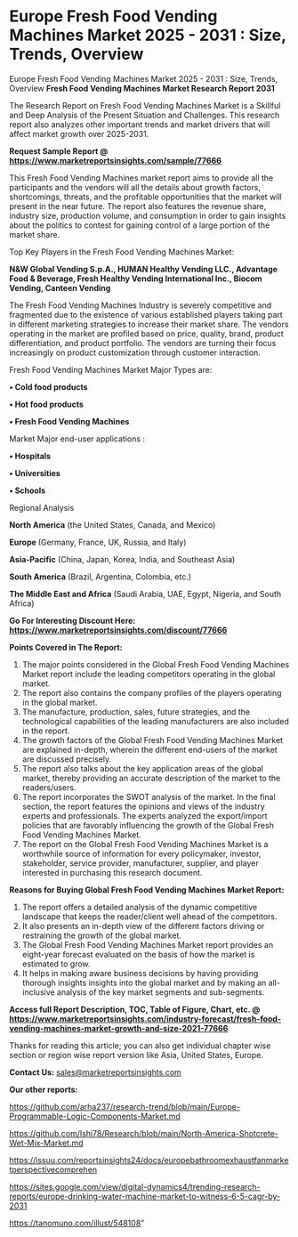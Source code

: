 # Europe Fresh Food Vending Machines Market 2025 - 2031 : Size, Trends, Overview
 Europe Fresh Food Vending Machines Market 2025 - 2031 : Size, Trends, Overview
<strong>Fresh Food Vending Machines Market Research Report 2031</strong>

The Research Report on Fresh Food Vending Machines Market is a Skillful and Deep Analysis of the Present Situation and Challenges. This research report also analyzes other important trends and market drivers that will affect market growth over 2025-2031.

<strong>Request Sample Report @ <a href=https://www.marketreportsinsights.com/sample/77666>https://www.marketreportsinsights.com/sample/77666</a></strong>

This Fresh Food Vending Machines market report aims to provide all the participants and the vendors will all the details about growth factors, shortcomings, threats, and the profitable opportunities that the market will present in the near future. The report also features the revenue share, industry size, production volume, and consumption in order to gain insights about the politics to contest for gaining control of a large portion of the market share.

Top Key Players in the Fresh Food Vending Machines Market:

<strong>N&W Global Vending S.p.A., HUMAN Healthy Vending LLC., Advantage Food & Beverage, Fresh Healthy Vending International Inc., Biocom Vending, Canteen Vending</strong>

The Fresh Food Vending Machines Industry is severely competitive and fragmented due to the existence of various established players taking part in different marketing strategies to increase their market share. The vendors operating in the market are profiled based on price, quality, brand, product differentiation, and product portfolio. The vendors are turning their focus increasingly on product customization through customer interaction.

Fresh Food Vending Machines Market Major Types are:

<strong>• Cold food products

• Hot food products

• Fresh Food Vending Machines</strong>

Market Major end-user applications :

<strong>• Hospitals

• Universities

• Schools</strong>

Regional Analysis

</u><strong><b>North America</b></strong> (the United States, Canada, and Mexico)

<strong><b>Europe </b></strong>(Germany, France, UK, Russia, and Italy)

<strong><b>Asia-Pacific</b></strong> (China, Japan, Korea, India, and Southeast Asia)

<strong><b>South America</b></strong> (Brazil, Argentina, Colombia, etc.)

<strong><b>The Middle East and Africa</b></strong> (Saudi Arabia, UAE, Egypt, Nigeria, and South Africa)

<strong>Go For Interesting Discount Here: <a href=https://www.marketreportsinsights.com/discount/77666>https://www.marketreportsinsights.com/discount/77666</a></strong>

<strong>Points Covered in The Report:</strong>
<ol>
  <li>The major points considered in the Global Fresh Food Vending Machines Market report include the leading competitors operating in the global market.</li>
  <li>The report also contains the company profiles of the players operating in the global market.</li>
  <li>The manufacture, production, sales, future strategies, and the technological capabilities of the leading manufacturers are also included in the report.</li>
  <li>The growth factors of the Global Fresh Food Vending Machines Market are explained in-depth, wherein the different end-users of the market are discussed precisely.</li>
  <li>The report also talks about the key application areas of the global market, thereby providing an accurate description of the market to the readers/users.</li>
  <li>The report incorporates the SWOT analysis of the market. In the final section, the report features the opinions and views of the industry experts and professionals. The experts analyzed the export/import policies that are favorably influencing the growth of the Global Fresh Food Vending Machines Market.</li>
  <li>The report on the Global Fresh Food Vending Machines Market is a worthwhile source of information for every policymaker, investor, stakeholder, service provider, manufacturer, supplier, and player interested in purchasing this research document.</li>
</ol>
<strong>Reasons for Buying Global Fresh Food Vending Machines Market Report:</strong>

<ol>
  <li>The report offers a detailed analysis of the dynamic competitive landscape that keeps the reader/client well ahead of the competitors.</li>
  <li>It also presents an in-depth view of the different factors driving or restraining the growth of the global market.</li>
  <li>The Global Fresh Food Vending Machines Market report provides an eight-year forecast evaluated on the basis of how the market is estimated to grow.</li>
  <li>It helps in making aware business decisions by having providing thorough insights insights into the global market and by making an all-inclusive analysis of the key market segments and sub-segments.</li>
</ol>
<strong>Access full Report Description, TOC, Table of Figure, Chart, etc. @ <a href=https://www.marketreportsinsights.com/industry-forecast/fresh-food-vending-machines-market-growth-and-size-2021-77666>https://www.marketreportsinsights.com/industry-forecast/fresh-food-vending-machines-market-growth-and-size-2021-77666</a></strong>


Thanks for reading this article; you can also get individual chapter wise section or region wise report version like Asia, United States, Europe.

<strong>Contact Us:</strong>
sales@marketreportsinsights.com

<strong>Our other reports:</strong>

<a href=https://github.com/arha237/research-trend/blob/main/Europe-Programmable-Logic-Components-Market.md>https://github.com/arha237/research-trend/blob/main/Europe-Programmable-Logic-Components-Market.md</a>

<a href=https://github.com/Ishi78/Research/blob/main/North-America-Shotcrete-Wet-Mix-Market.md>https://github.com/Ishi78/Research/blob/main/North-America-Shotcrete-Wet-Mix-Market.md</a>

<a href=https://issuu.com/reportsinsights24/docs/europebathroomexhaustfanmarketperspectivecomprehen>https://issuu.com/reportsinsights24/docs/europebathroomexhaustfanmarketperspectivecomprehen</a>

<a href=https://sites.google.com/view/digital-dynamics4/trending-research-reports/europe-drinking-water-machine-market-to-witness-6-5-cagr-by-2031>https://sites.google.com/view/digital-dynamics4/trending-research-reports/europe-drinking-water-machine-market-to-witness-6-5-cagr-by-2031</a>

<a href=https://tanomuno.com/illust/548108>https://tanomuno.com/illust/548108</a>"
